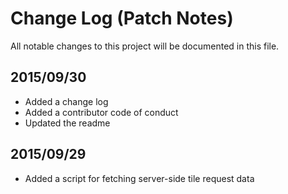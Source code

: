 # Change Log (Patch Notes)
All notable changes to this project will be documented in this file.

## 2015/09/30
- Added a change log
- Added a contributor code of conduct
- Updated the readme

## 2015/09/29
- Added a script for fetching server-side tile request data
